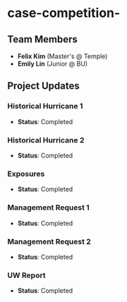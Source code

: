 # case-competition-

## Team Members
- **Felix Kim** (Master's @ Temple)
- **Emily Lin** (Junior @ BU)

## Project Updates

### Historical Hurricane 1
- **Status**: Completed

### Historical Hurricane 2
- **Status**: Completed

### Exposures
- **Status**: Completed

### Management Request 1
- **Status**: Completed

### Management Request 2
- **Status**: Completed

### UW Report
- **Status**: Completed
